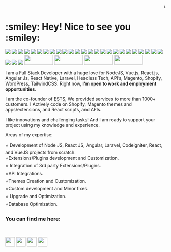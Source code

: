 <html>

   <head>
	
   </head>

   <body> 
	   
	   
<marquee>use our <a href="https://expertcoderz.com/free-2-hours-development.html" target="_blank">2 hours Free Services</a></marquee>
    
	

<h1> :smiley:  Hey! Nice to see you :smiley:  </h1>
	   <p>
		   <img src="https://camo.githubusercontent.com/502acb662569148b0f01f8bc381f01214f0905ae2fbd93d58f88faf09d10548e/68747470733a2f2f737572616a6b756d617761742e636f6d2f676974696d672f52656163746a732e737667"/>  

<img src="https://camo.githubusercontent.com/d9539e6922ca89f31f5987c38367ea918248eed22a50c9cc226092000091d558/68747470733a2f2f737572616a6b756d617761742e636f6d2f676974696d672f6e6f64656a732e737667"/>
<img src="https://surajkumawat.com/gitimg/php.svg"/>  
<img src="https://surajkumawat.com/gitimg/python.svg"/>
<img src="https://surajkumawat.com/gitimg/TypeScript.svg"/>          
<img src="https://surajkumawat.com/gitimg/Vuejs.svg"/>       
<img src="https://surajkumawat.com/gitimg/HTML5.svg"/> 
<img src="https://surajkumawat.com/gitimg/javascript.svg"/> 
<img src="https://surajkumawat.com/gitimg/jQery.svg"/>
<img src="https://surajkumawat.com/gitimg/Laravel.svg"/>           
<img src="https://surajkumawat.com/gitimg/css3.svg"/>
<img src="https://surajkumawat.com/gitimg/Tailwindcss.svg"/> 
<img src="https://surajkumawat.com/gitimg/bootstap.svg"/>       
<img src="https://surajkumawat.com/gitimg/macOs.svg"/> 
<img src="https://surajkumawat.com/gitimg/SqlLite.svg"/>
<img src="https://surajkumawat.com/gitimg/Mariadbsvg.svg"/>
<img src="https://surajkumawat.com/gitimg/Mysqlsvg.svg"/> 
<img src="https://surajkumawat.com/gitimg/Cloudflare.svg"/>
<img src="https://surajkumawat.com/gitimg/Debian.svg"/>
<img src="https://surajkumawat.com/gitimg/Docker.svg"/>
<img src="https://surajkumawat.com/gitimg/redis.svg"/>
<img src="https://surajkumawat.com/gitimg/zorinos.svg"/>
<img src="https://surajkumawat.com/gitimg/Alpinejs.svg"/>
<img src="https://surajkumawat.com/gitimg/markdown.svg"/>
<img src="https://surajkumawat.com/gitimg/Netify.svg"/>
<img src="https://surajkumawat.com/gitimg/vitejs.svg"/>
<img src="https://surajkumawat.com/gitimg/wordpress.svg"/>    
<img src="https://surajkumawat.com/gitimg/Elementor.svg"/>
<img src="https://surajkumawat.com/gitimg/Shopify_logo_2018.svg.png" width="90" height="30"/>
<img src="https://surajkumawat.com/gitimg/120px-Magento.svg.png" width="90" height="30"/>
<img src="https://surajkumawat.com/gitimg/120px-AngularJS_logo.svg.png" width="90" height="30"/>
<img src="https://surajkumawat.com/gitimg/Google-flutter-logo.svg.png" width="90" height="30"/></p>


I am a Full Stack Developer with a huge love for NodeJS, Vue.js, React.js, Angular Js, React Native,  Laravel, Headless Tech, API’s, Magento, Shopify, WordPress, TailwindCSS. 
								Right now, <b>I'm open to work and employment opportunities</b>.

I am the co-founder of <a href="https://www.expoundsofttechsolution.com">ESTS</a>, We provided services to more than 1000+ customers. I Actively code on Shopify, Magento  themes and apps/extensions, and  React scripts, and APIs.

	   
	   
I like innovations and challenging tasks! And I am ready to support your project using my knowledge and experience.

Areas of my expertise:
	   
:star: Development of Node JS, React JS,  Angular, Laravel, Codeigniter, React, and VueJS projects from scratch.<br/>
:star:Extensions/Plugins development and Customization.<br/>
:star: Integration of 3rd party Extensions/Plugins.<br/>
:star:API Integrations.<br/>
:star:Themes Creation and Customization.<br/>
:star:Custom development and Minor fixes.<br/>
:star: Upgrade and Optimization.<br/>
:star:Database Optimization.<br/>
	   <h3> You can find me here:</h3><br/>
	   
<a href="https://twitter.com/Surajkumawat/"><img src="https://surajkumawat.com/gitimg/twitter.png" width="30" height="30" ></a>
<a href="https://www.facebook.com/ersurajkumawat/"><img src="https://surajkumawat.com/gitimg/facebook-logo.png" width="30" height="30"></a>
<a href="https://www.instagram.com/kumawatsuraj/"><img src="https://surajkumawat.com/gitimg/instagram.png" width="30" height="30" ></a>
<a href=mailto:kisna.suryog007@gmail.com><img src="https://surajkumawat.com/gitimg/email.png" width="30" height="30" ></a>
	   
   </body>

</html> 
